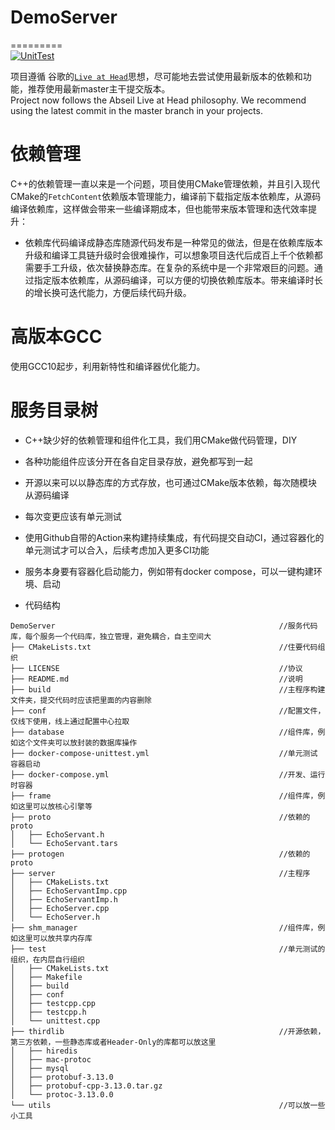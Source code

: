 # DemoServer
=========  
[![UnitTest](https://github.com/MUCAer/DemoServer/actions/workflows/docker-image.yml/badge.svg)](https://github.com/MUCAer/DemoServer/actions/workflows/docker-image.yml)

项目遵循 谷歌的[`Live at Head`](https://abseil.io/about/philosophy)思想，尽可能地去尝试使用最新版本的依赖和功能，推荐使用最新master主干提交版本。  
Project now follows the Abseil Live at Head philosophy. We recommend using the latest commit in the master branch in your projects.

# 依赖管理
C++的依赖管理一直以来是一个问题，项目使用CMake管理依赖，并且引入现代CMake的`FetchContent`依赖版本管理能力，编译前下载指定版本依赖库，从源码编译依赖库，这样做会带来一些编译期成本，但也能带来版本管理和迭代效率提升：
- 依赖库代码编译成静态库随源代码发布是一种常见的做法，但是在依赖库版本升级和编译工具链升级时会很难操作，可以想象项目迭代后成百上千个依赖都需要手工升级，依次替换静态库。在复杂的系统中是一个非常艰巨的问题。通过指定版本依赖库，从源码编译，可以方便的切换依赖库版本。带来编译时长的增长换可迭代能力，方便后续代码升级。

# 高版本GCC
使用GCC10起步，利用新特性和编译器优化能力。


# 服务目录树
- C++缺少好的依赖管理和组件化工具，我们用CMake做代码管理，DIY
- 各种功能组件应该分开在各自定目录存放，避免都写到一起
- 开源以来可以以静态库的方式存放，也可通过CMake版本依赖，每次随模块从源码编译
- 每次变更应该有单元测试
- 使用Github自带的Action来构建持续集成，有代码提交自动CI，通过容器化的单元测试才可以合入，后续考虑加入更多CI功能
- 服务本身要有容器化启动能力，例如带有docker compose，可以一键构建环境、启动  

- 代码结构  
```
DemoServer                                                  //服务代码库，每个服务一个代码库，独立管理，避免耦合，自主空间大
├── CMakeLists.txt                                          //住要代码组织
├── LICENSE                                                 //协议
├── README.md                                               //说明
├── build                                                   //主程序构建文件夹，提交代码时应该把里面的内容删除
├── conf                                                    //配置文件，仅线下使用，线上通过配置中心拉取
├── database                                                //组件库，例如这个文件夹可以放封装的数据库操作
├── docker-compose-unittest.yml                             //单元测试 容器启动
├── docker-compose.yml                                      //开发、运行时容器
├── frame                                                   //组件库，例如这里可以放核心引擎等
├── proto                                                   //依赖的proto
│   ├── EchoServant.h
│   └── EchoServant.tars
├── protogen                                                //依赖的proto
├── server                                                  //主程序 
│   ├── CMakeLists.txt
│   ├── EchoServantImp.cpp
│   ├── EchoServantImp.h
│   ├── EchoServer.cpp
│   └── EchoServer.h
├── shm_manager                                             //组件库，例如这里可以放共享内存库
├── test                                                    //单元测试的组织，在内层自行组织
│   ├── CMakeLists.txt
│   ├── Makefile
│   ├── build
│   ├── conf
│   ├── testcpp.cpp
│   ├── testcpp.h
│   └── unittest.cpp
├── thirdlib                                                //开源依赖，第三方依赖，一些静态库或者Header-Only的库都可以放这里
│   ├── hiredis
│   ├── mac-protoc
│   ├── mysql
│   ├── protobuf-3.13.0
│   ├── protobuf-cpp-3.13.0.tar.gz
│   └── protoc-3.13.0.0
└── utils                                                   //可以放一些小工具
```
